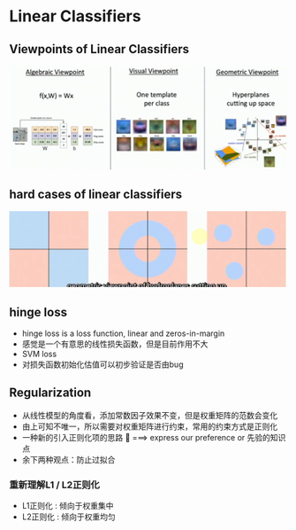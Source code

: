 # Linear Classifiers

## Viewpoints of Linear Classifiers
![alt text](image-1.png)

## hard cases of linear classifiers
![alt text](image.png)

## hinge loss
- hinge loss is a loss function, linear and zeros-in-margin
- 感觉是一个有意思的线性损失函数，但是目前作用不大
- SVM loss
- 对损失函数初始化估值可以初步验证是否由bug

## Regularization
- 从线性模型的角度看，添加常数因子效果不变，但是权重矩阵的范数会变化
- 由上可知不唯一，所以需要对权重矩阵进行约束，常用的约束方式是正则化
- 一种新的引入正则化项的思路 :thinking: ===> express our preference or 先验的知识点
- 余下两种观点：防止过拟合

### 重新理解L1 / L2正则化
- L1正则化 : 倾向于权重集中
- L2正则化 : 倾向于权重均匀
